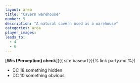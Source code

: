 ```yaml
---
layout: area
title: "Cavern warehouse"
number: 5
description: "A natural cavern used as a warehouse"
categories: area
player_images:
leads_to:
  - 4
  - 6
---
```



[**Wis (Perception) check**]({{ site.baseurl }}{% link party.md %})
* DC 18 something hidden
* DC 10 something obvious

